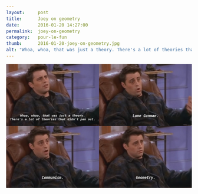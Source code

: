 ```yaml
---
layout:     post
title:      Joey on geometry
date:       2016-01-20 14:27:00
permalink:  joey-on-geometry
category:   pour-le-fun
thumb:      2016-01-20-joey-on-geometry.jpg
alt: "Whoa, whoa, that was just a theory. There's a lot of theories that didn't pan out. Lone Gunman. Communism. Geometry." 
---
```

<a href="https://www.youtube.com/watch?v=oK38o70r1lQ"><img style="max-width:100%;width:800px;margin:0 auto;" src="/assets/joey-on-geometry.jpg" alt="{{ page.alt }}" title="{{ page.alt }}"/></a>
